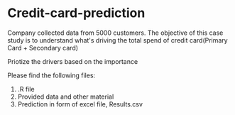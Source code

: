 # Credit-card-prediction

Company collected data from 5000 customers. The objective of this case study is to understand what's driving the total spend of credit card(Primary Card + Secondary card)	

Priotize the drivers based on the importance

Please find the following files:
1) .R file
2) Provided data and other material
3) Prediction in form of excel file, Results.csv
